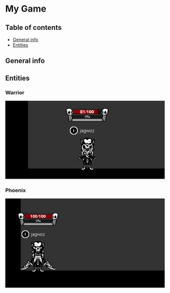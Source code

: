 # My Game

## Table of contents
* [General info](#general-info)
* [Entities](#entities)

## General info
	
## Entities
### Warrior
![example2](./images/warrior.gif)
### Phoenix
![example2](./images/phoenix.gif)



